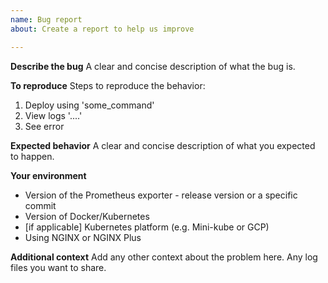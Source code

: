 ```yaml
---
name: Bug report
about: Create a report to help us improve

---
```


**Describe the bug**
A clear and concise description of what the bug is.

**To reproduce**
Steps to reproduce the behavior:
1. Deploy using 'some_command'
2. View logs '....'
3. See error

**Expected behavior**
A clear and concise description of what you expected to happen.

**Your environment**
* Version of the Prometheus exporter - release version or a specific commit
* Version of Docker/Kubernetes
* [if applicable] Kubernetes platform (e.g. Mini-kube or GCP)
* Using NGINX or NGINX Plus

**Additional context**
Add any other context about the problem here. Any log files you want to share.

